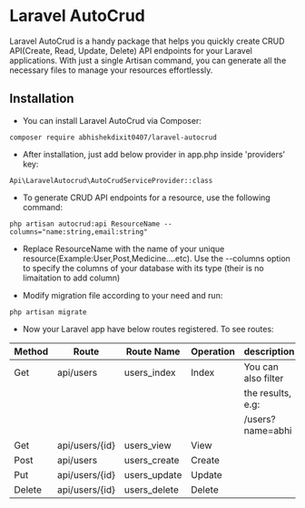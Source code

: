 
# Laravel AutoCrud

Laravel AutoCrud is a handy package that helps you quickly create CRUD API(Create, Read, Update, Delete) API endpoints for your Laravel applications. With just a single Artisan command, you can generate all the necessary files to manage your resources effortlessly.

## Installation

- You can install Laravel AutoCrud via Composer:

````
composer require abhishekdixit0407/laravel-autocrud
````
- After installation, just add below provider in app.php inside 'providers' key:
````
Api\LaravelAutocrud\AutoCrudServiceProvider::class
````
- To generate CRUD API endpoints for a resource, use the following command:
````
php artisan autocrud:api ResourceName --columns="name:string,email:string" 
````
- Replace ResourceName with the name of your unique resource(Example:User,Post,Medicine....etc).
Use the --columns option to specify the columns of your database with its type (their is no limaitation to add column)

- Modify migration file according to your need and run:
````
php artisan migrate
````
- Now your Laravel app have below routes registered. To see routes:

| Method | Route          | Route Name   | Operation |    description      |
|--------|----------------|--------------|-----------|---------------------|  
| Get    | api/users      | users_index  | Index     | You can also filter |
|        |                |              |           |  the results,  e.g: |
|        |                |              |           |  /users?name=abhi   |
| Get    | api/users/{id} | users_view   | View      |                     |
| Post   | api/users      | users_create | Create    |                     |
| Put    | api/users/{id} | users_update | Update    |                     |
| Delete | api/users/{id} | users_delete | Delete    |                     | 
                                                       